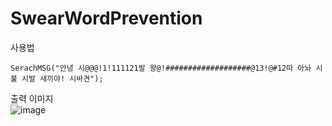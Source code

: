# SwearWordPrevention

사용법 <br>
```
SerachMSG("안녕 시@@@!1!111121발 왕@!###################@13!@#12따 아놔 시불 시발 새끼야! 시바견");
```

출력 이미지 <br>
![image](https://user-images.githubusercontent.com/35417717/132608029-3ae623f5-4073-49cb-96bc-e1b1afb94acb.png)
